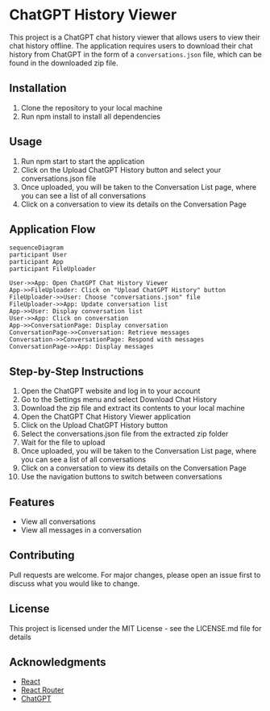 # ChatGPT History Viewer

This project is a ChatGPT chat history viewer that allows users to view their chat history offline. The application requires users to download their chat history from ChatGPT in the form of a `conversations.json` file, which can be found in the downloaded zip file.

## Installation

1. Clone the repository to your local machine
1. Run npm install to install all dependencies

## Usage

1. Run npm start to start the application
1. Click on the Upload ChatGPT History button and select your conversations.json file
1. Once uploaded, you will be taken to the Conversation List page, where you can see a list of all conversations
1. Click on a conversation to view its details on the Conversation Page

## Application Flow

```mermaid
sequenceDiagram
participant User
participant App
participant FileUploader

User->>App: Open ChatGPT Chat History Viewer
App->>FileUploader: Click on "Upload ChatGPT History" button
FileUploader->>User: Choose "conversations.json" file
FileUploader->>App: Update conversation list
App->>User: Display conversation list
User->>App: Click on conversation
App->>ConversationPage: Display conversation
ConversationPage->>Conversation: Retrieve messages
Conversation->>ConversationPage: Respond with messages
ConversationPage->>App: Display messages
```

## Step-by-Step Instructions

1. Open the ChatGPT website and log in to your account
1. Go to the Settings menu and select Download Chat History
1. Download the zip file and extract its contents to your local machine
1. Open the ChatGPT Chat History Viewer application
1. Click on the Upload ChatGPT History button
1. Select the conversations.json file from the extracted zip folder
1. Wait for the file to upload
1. Once uploaded, you will be taken to the Conversation List page, where you can see a list of all conversations
1. Click on a conversation to view its details on the Conversation Page
1. Use the navigation buttons to switch between conversations

## Features

- View all conversations
- View all messages in a conversation

## Contributing

Pull requests are welcome. For major changes, please open an issue first to discuss what you would like to change.

## License

This project is licensed under the MIT License - see the LICENSE.md file for details

## Acknowledgments

- [React](https://reactjs.org/)
- [React Router](https://reactrouter.com/)
- [ChatGPT](https://chat.openai.com/)